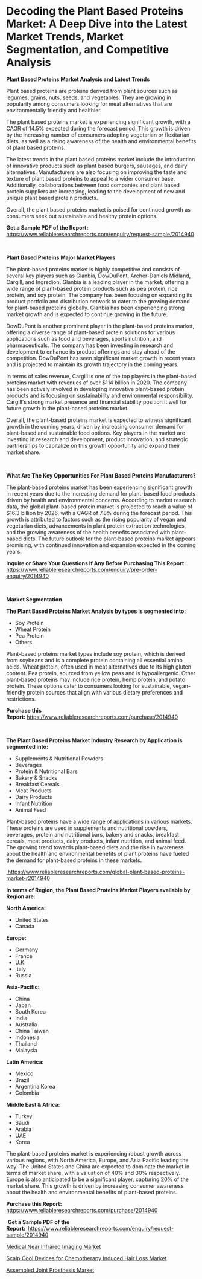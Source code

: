 <p><h1>Decoding the Plant Based Proteins Market: A Deep Dive into the Latest Market Trends, Market Segmentation, and Competitive Analysis</h1></p><p><strong>Plant Based Proteins Market Analysis and Latest Trends</strong></p>
<p><p>Plant based proteins are proteins derived from plant sources such as legumes, grains, nuts, seeds, and vegetables. They are growing in popularity among consumers looking for meat alternatives that are environmentally friendly and healthier.</p><p>The plant based proteins market is experiencing significant growth, with a CAGR of 14.5% expected during the forecast period. This growth is driven by the increasing number of consumers adopting vegetarian or flexitarian diets, as well as a rising awareness of the health and environmental benefits of plant based proteins.</p><p>The latest trends in the plant based proteins market include the introduction of innovative products such as plant based burgers, sausages, and dairy alternatives. Manufacturers are also focusing on improving the taste and texture of plant based proteins to appeal to a wider consumer base. Additionally, collaborations between food companies and plant based protein suppliers are increasing, leading to the development of new and unique plant based protein products.</p><p>Overall, the plant based proteins market is poised for continued growth as consumers seek out sustainable and healthy protein options.</p></p>
<p><strong>Get a Sample PDF of the Report:&nbsp;</strong> <a href="https://www.reliableresearchreports.com/enquiry/request-sample/2014940">https://www.reliableresearchreports.com/enquiry/request-sample/2014940</a></p>
<p>&nbsp;</p>
<p><strong>Plant Based Proteins Major Market Players</strong></p>
<p><p>The plant-based proteins market is highly competitive and consists of several key players such as Glanbia, DowDuPont, Archer-Daniels Midland, Cargill, and Ingredion. Glanbia is a leading player in the market, offering a wide range of plant-based protein products such as pea protein, rice protein, and soy protein. The company has been focusing on expanding its product portfolio and distribution network to cater to the growing demand for plant-based proteins globally. Glanbia has been experiencing strong market growth and is expected to continue growing in the future.</p><p>DowDuPont is another prominent player in the plant-based proteins market, offering a diverse range of plant-based protein solutions for various applications such as food and beverages, sports nutrition, and pharmaceuticals. The company has been investing in research and development to enhance its product offerings and stay ahead of the competition. DowDuPont has seen significant market growth in recent years and is projected to maintain its growth trajectory in the coming years.</p><p>In terms of sales revenue, Cargill is one of the top players in the plant-based proteins market with revenues of over $114 billion in 2020. The company has been actively involved in developing innovative plant-based protein products and is focusing on sustainability and environmental responsibility. Cargill's strong market presence and financial stability position it well for future growth in the plant-based proteins market.</p><p>Overall, the plant-based proteins market is expected to witness significant growth in the coming years, driven by increasing consumer demand for plant-based and sustainable food options. Key players in the market are investing in research and development, product innovation, and strategic partnerships to capitalize on this growth opportunity and expand their market share.</p></p>
<p>&nbsp;</p>
<p><strong>What Are The Key Opportunities For Plant Based Proteins Manufacturers?</strong></p>
<p><p>The plant-based proteins market has been experiencing significant growth in recent years due to the increasing demand for plant-based food products driven by health and environmental concerns. According to market research data, the global plant-based protein market is projected to reach a value of $16.3 billion by 2026, with a CAGR of 7.8% during the forecast period. This growth is attributed to factors such as the rising popularity of vegan and vegetarian diets, advancements in plant protein extraction technologies, and the growing awareness of the health benefits associated with plant-based diets. The future outlook for the plant-based proteins market appears promising, with continued innovation and expansion expected in the coming years.</p></p>
<p><strong>Inquire or Share Your Questions If Any Before Purchasing This Report:</strong> <a href="https://www.reliableresearchreports.com/enquiry/pre-order-enquiry/2014940">https://www.reliableresearchreports.com/enquiry/pre-order-enquiry/2014940</a></p>
<p>&nbsp;</p>
<p><strong>Market Segmentation</strong></p>
<p><strong>The Plant Based Proteins Market Analysis by types is segmented into:</strong></p>
<p><ul><li>Soy Protein</li><li>Wheat Protein</li><li>Pea Protein</li><li>Others</li></ul></p>
<p><p>Plant-based proteins market types include soy protein, which is derived from soybeans and is a complete protein containing all essential amino acids. Wheat protein, often used in meat alternatives due to its high gluten content. Pea protein, sourced from yellow peas and is hypoallergenic. Other plant-based proteins may include rice protein, hemp protein, and potato protein. These options cater to consumers looking for sustainable, vegan-friendly protein sources that align with various dietary preferences and restrictions.</p></p>
<p><strong>Purchase this Report:&nbsp;</strong><a href="https://www.reliableresearchreports.com/purchase/2014940">https://www.reliableresearchreports.com/purchase/2014940</a></p>
<p>&nbsp;</p>
<p><strong>The Plant Based Proteins Market Industry Research by Application is segmented into:</strong></p>
<p><ul><li>Supplements & Nutritional Powders</li><li>Beverages</li><li>Protein & Nutritional Bars</li><li>Bakery & Snacks</li><li>Breakfast Cereals</li><li>Meat Products</li><li>Dairy Products</li><li>Infant Nutrition</li><li>Animal Feed</li></ul></p>
<p><p>Plant-based proteins have a wide range of applications in various markets. These proteins are used in supplements and nutritional powders, beverages, protein and nutritional bars, bakery and snacks, breakfast cereals, meat products, dairy products, infant nutrition, and animal feed. The growing trend towards plant-based diets and the rise in awareness about the health and environmental benefits of plant proteins have fueled the demand for plant-based proteins in these markets.</p></p>
<p><a href="https://www.reliableresearchreports.com/global-plant-based-proteins-market-r2014940">&nbsp;https://www.reliableresearchreports.com/global-plant-based-proteins-market-r2014940</a></p>
<p><strong>In terms of Region, the Plant Based Proteins Market Players available by Region are:</strong></p>
<p>
    <p> <strong> North America: </strong>
        <ul>
            <li>United States</li>
            <li>Canada</li>
        </ul>
        </p> 
    <p> <strong> Europe: </strong>
        <ul>
            <li>Germany</li>
            <li>France</li>
            <li>U.K.</li>
            <li>Italy</li>
            <li>Russia</li>
        </ul>
        </p> 
    <p> <strong> Asia-Pacific: </strong>
        <ul>
            <li>China</li>
            <li>Japan</li>
            <li>South Korea</li>
            <li>India</li>
            <li>Australia</li>
            <li>China Taiwan</li>
            <li>Indonesia</li>
            <li>Thailand</li>
            <li>Malaysia</li>
        </ul>
        </p> 
    <p> <strong> Latin America: </strong>
        <ul>
            <li>Mexico</li>
            <li>Brazil</li>
            <li>Argentina Korea</li>
            <li>Colombia</li>
        </ul>
        </p> 
    <p> <strong> Middle East & Africa: </strong>
        <ul>
            <li>Turkey</li>
            <li>Saudi</li>
            <li>Arabia</li>
            <li>UAE</li>
            <li>Korea</li>
        </ul>
    </p>
    </p>
<p><p>The plant-based proteins market is experiencing robust growth across various regions, with North America, Europe, and Asia Pacific leading the way. The United States and China are expected to dominate the market in terms of market share, with a valuation of 40% and 30% respectively. Europe is also anticipated to be a significant player, capturing 20% of the market share. This growth is driven by increasing consumer awareness about the health and environmental benefits of plant-based proteins.</p></p>
<p><strong>Purchase this Report: </strong><a href="https://www.reliableresearchreports.com/purchase/2014940">https://www.reliableresearchreports.com/purchase/2014940</a></p>
<p>&nbsp;<strong>Get a Sample PDF of the Report:&nbsp;&nbsp;</strong><a href="https://www.reliableresearchreports.com/enquiry/request-sample/2014940">https://www.reliableresearchreports.com/enquiry/request-sample/2014940</a></p>
<p><strong></strong></p>
<p><p><a href="https://www.linkedin.com/pulse/medical-near-infrared-imaging-market-trends-analysis-forecasted-5ddee">Medical Near Infrared Imaging Market</a></p><p><a href="https://www.linkedin.com/pulse/scalp-cool-devices-chemotherapy-induced-hair-loss-market-elhee">Scalp Cool Devices for Chemotherapy Induced Hair Loss Market</a></p><p><a href="https://www.linkedin.com/pulse/assembled-joint-prosthesis-market-insight-trends-growth-dlmle">Assembled Joint Prosthesis Market</a></p></p>